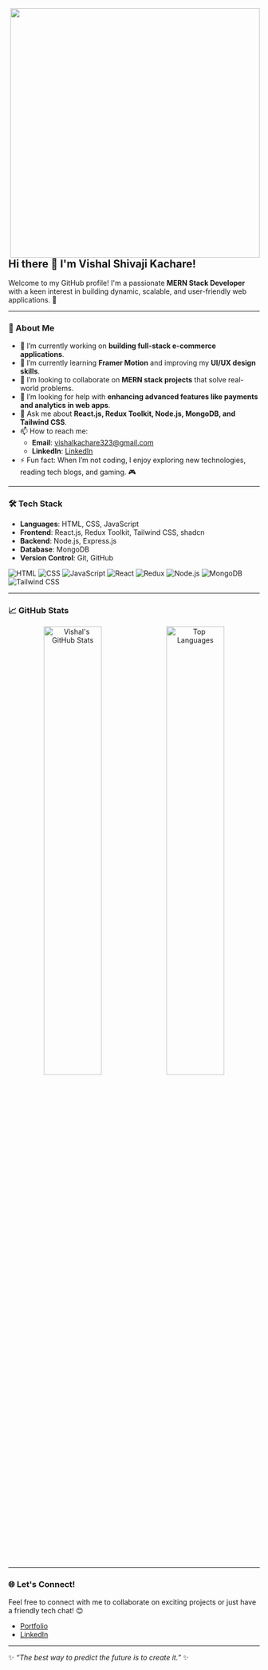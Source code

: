 <img src="https://user-images.githubusercontent.com/74038190/212749447-bfb7e725-6987-49d9-ae85-2015e3e7cc41.gif" width="500" style="float: right; margin-left: 20px;" />


## Hi there 👋 I'm Vishal Shivaji Kachare!  

Welcome to my GitHub profile! I'm a passionate **MERN Stack Developer** with a keen interest in building dynamic, scalable, and user-friendly web applications. 🚀  

---

### 🌟 About Me  

- 🔭 I’m currently working on **building full-stack e-commerce applications**.  
- 🌱 I’m currently learning **Framer Motion** and improving my **UI/UX design skills**.  
- 👯 I’m looking to collaborate on **MERN stack projects** that solve real-world problems.  
- 🤔 I’m looking for help with **enhancing advanced features like payments and analytics in web apps**.  
- 💬 Ask me about **React.js, Redux Toolkit, Node.js, MongoDB, and Tailwind CSS**.  
- 📫 How to reach me:  
  - **Email**: vishalkachare323@gmail.com  
  - **LinkedIn**: [LinkedIn](https://www.linkedin.com/in/vishal-kachare-53061527a/)  
- ⚡ Fun fact: When I’m not coding, I enjoy exploring new technologies, reading tech blogs, and gaming. 🎮  

---

### 🛠️ Tech Stack  

- **Languages**: HTML, CSS, JavaScript  
- **Frontend**: React.js, Redux Toolkit, Tailwind CSS, shadcn  
- **Backend**: Node.js, Express.js  
- **Database**: MongoDB  
- **Version Control**: Git, GitHub

![HTML](https://img.shields.io/badge/-HTML-E34F26?style=flat-square&logo=html5&logoColor=white)
![CSS](https://img.shields.io/badge/-CSS-1572B6?style=flat-square&logo=css3&logoColor=white)
![JavaScript](https://img.shields.io/badge/-JavaScript-F7DF1E?style=flat-square&logo=javascript&logoColor=black)
![React](https://img.shields.io/badge/-React-61DAFB?style=flat-square&logo=react&logoColor=black)
![Redux](https://img.shields.io/badge/-Redux-764ABC?style=flat-square&logo=redux&logoColor=white)
![Node.js](https://img.shields.io/badge/-Node.js-339933?style=flat-square&logo=node.js&logoColor=white)
![MongoDB](https://img.shields.io/badge/-MongoDB-47A248?style=flat-square&logo=mongodb&logoColor=white)
![Tailwind CSS](https://img.shields.io/badge/-Tailwind%20CSS-38B2AC?style=flat-square&logo=tailwind-css&logoColor=white)


---

### 📈 GitHub Stats  

<div align="center">
  <img src="https://github-readme-stats.vercel.app/api?username=Vishalk63&show_icons=true&theme=radical" alt="Vishal's GitHub Stats" width="48%" />
  <img src="https://github-readme-stats.vercel.app/api/top-langs/?username=Vishalk63&layout=compact&theme=radical" alt="Top Languages" width="48%" />
</div>

---

### 🌐 Let's Connect!  

Feel free to connect with me to collaborate on exciting projects or just have a friendly tech chat! 😊  
- [Portfolio](https://myportfolio-d95pn2pqx-vishals-projects-eaadedde.vercel.app/)  
- [LinkedIn](https://www.linkedin.com/in/vishal-kachare-53061527a/)  

---

✨ _“The best way to predict the future is to create it.”_ ✨  
